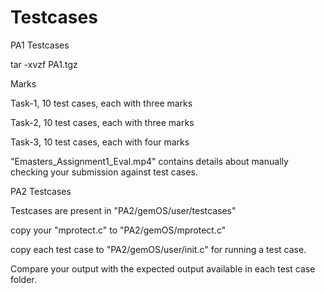 # Testcases

PA1 Testcases

tar -xvzf PA1.tgz


Marks

Task-1, 10 test cases, each with three marks

Task-2, 10 test cases, each with three marks

Task-3, 10 test cases, each with four marks

"Emasters_Assignment1_Eval.mp4" contains details about manually checking your submission against test cases.

PA2 Testcases

Testcases are present in "PA2/gemOS/user/testcases"

copy your "mprotect.c" to  "PA2/gemOS/mprotect.c" 

copy each test case to "PA2/gemOS/user/init.c" for running a test case.

Compare your output with the expected output available in each test case folder.

